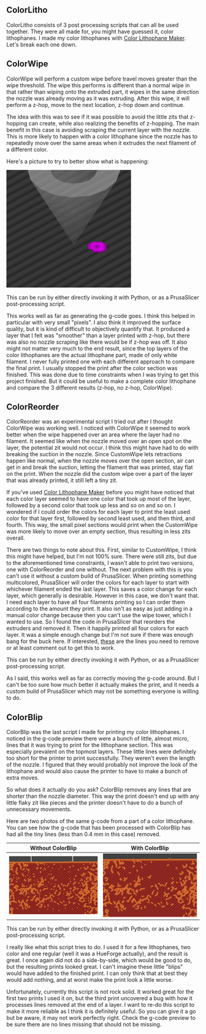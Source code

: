 ## ColorLitho

ColorLitho consists of 3 post processing scripts that can all be used together.
They were all made for, you might have guessed it, color lithophanes. I made my
color lithophanes with
[Color Lithophane Maker](https://lithophanemaker.com/Color%20Lithophane.html).
Let's break each one down.

## ColorWipe

ColorWipe will perform a custom wipe before travel moves greater than the wipe
threshold. The wipe this performs is different than a normal wipe in that rather
than wiping onto the extruded part, it wipes in the same direction the nozzle
was already moving as it was extruding. After this wipe, it will perform a
z-hop, move to the next location, z-hop down and continue.

The idea with this was to see if it was possible to avoid the little zits that
z-hopping can create, while also realizing the benefits of z-hopping. The main
benefit in this case is avoiding scraping the current layer with the nozzle.
This is more likely to happen with a color lithophane since the nozzle has to
repeatedly move over the same areas when it extrudes the next filament of a
different color.

Here's a picture to try to better show what is happening:

![ColorWipe in action in a g-code preview](readme_examples/color-wipe.gif)

This can be run by either directly invoking it with Python, or as a PrusaSlicer
post-processing script.

This works well as far as generating the g-code goes. I think this helped in
particular with very small "pixels". I also think it improved the surface
quality, but it is kind of difficult to objectively quantify that. It produced a
layer that I felt was "smoother" than a layer printed with z-hop, but there was
also no nozzle scraping like there would be if z-hop was off. It also might not
matter very much to the end result, since the top layers of the color
lithophanes are the actual lithophane part, made of only white filament. I never
fully printed one with each different approach to compare the final print. I
usually stopped the print after the color section was finished. This was done
due to time constraints when I was trying to get this project finished. But it
could be useful to make a complete color lithophane and compare the 3 different
results (z-hop, no z-hop, ColorWipe).

## ColorReorder

ColorReorder was an experimental script I tried out after I thought ColorWipe
was working well. I noticed with ColorWipe it seemed to work better when the
wipe happened over an area where the layer had no filament. It seemed like when
the nozzle moved over an open spot on the layer, the potential zit would not
occur. I think this might have had to do with breaking the suction in the
nozzle. Since CustomWipe lets retractions happen like normal, when the nozzle
moves over the open section, air can get in and break the suction, letting the
filament that was printed, stay flat on the print. When the nozzle did the
custom wipe over a part of the layer that was already printed, it still left a
tiny zit.

If you've used
[Color Lithophane Maker](https://lithophanemaker.com/Color%20Lithophane.html)
before you might have noticed that each color layer seemed to have one
color that took up most of the layer, followed by a second color that took up
less and so on and so on. I wondered if I could order the colors for each layer
to print the least used color for that layer first, followed by second least
used, and then third, and fourth. This way, the small pixel sections would print
when the CustomWipe was more likely to move over an empty section, thus
resulting in less zits overall.

There are two things to note about this. First, similar to CustomWipe, I think
this might have helped, but I'm not 100% sure. There were still zits, but due to
the aforementioned time constraints, I wasn't able to print two versions, one
with ColorReorder and one without. The next problem with this is you can't use
it without a custom build of PrusaSlicer. When printing something multicolored,
PrusaSlicer will order the colors for each layer to start with whichever
filament ended the last layer. This saves a color change for each layer, which
generally is desirable. However in this case, we don't want that. I need each
layer to have all four filaments printing so I can order them according to the
amount they print. It also isn't as easy as just adding in a manual color change
because then you can't use the wipe tower, which I wanted to use. So I found the
code in PrusaSlicer that reorders the extruders and removed it. Then it happily
printed all four colors for each layer. It was a simple enough change but I'm
not sure if there was enough bang for the buck here. If interested,
[these](https://github.com/prusa3d/PrusaSlicer/blob/97c3679a37e9ede812432e25a096e4906110d441/src/libslic3r/GCode/ToolOrdering.cpp#L357-L363)
are the lines you need to remove or at least comment out to get this to work.

This can be run by either directly invoking it with Python, or as a PrusaSlicer
post-processing script.

As I said, this works well as far as correctly moving the g-code around. But I
can't be too sure how much better it actually makes the print, and it needs a
custom build of PrusaSlicer which may not be something everyone is willing to
do.

## ColorBlip

ColorBlip was the last script I made for printing my color lithophanes. I
noticed in the g-code preview there were a bunch of little, almost micro, lines
that it was trying to print for the lithophane section. This was especially
prevalent on the topmost layers. These little lines were definitely too short
for the printer to print successfully. They weren't even the length of the
nozzle. I figured that they would probably not improve the look of the
lithophane and would also cause the printer to have to make a bunch of extra
moves.

So what does it actually do you ask? ColorBlip removes any lines that are
shorter than the nozzle diameter. This way the print doesn't end up with any
little flaky zit like pieces and the printer doesn't have to do a bunch of
unnecessary movements.

Here are two photos of the same g-code from a part of a color lithophane. You
can see how the g-code that has been processed with ColorBlip has had all the
tiny lines (less than 0.4 mm in this case) removed.

| Without ColorBlip | With ColorBlip |
|-------------------|----------------|
| ![G-code without ColorBlip](readme_examples/color-blip-without.png) | ![G-code with ColorBlip](readme_examples/color-blip-with.png) |

This can be run by either directly invoking it with Python, or as a PrusaSlicer
post-processing script.

I really like what this script tries to do. I used it for a few lithophanes,
two color and one regular (well it was a HueForge actually), and the result is
great. I once again did not do a side-by-side, which would be good to do, but
the resulting prints looked great. I can't imagine these little "blips" would
have added to the finished print. I can only think that at best they would add
nothing, and at worst make the print look a little worse.

Unfortunately, currently this script is not rock solid. It worked great for the
first two prints I used it on, but the third print uncovered a bug with how it
processes lines removed at the end of a layer. I want to re-do this script to
make it more reliable as I think it is definitely useful. So you can give it a
go but be aware, it may not work perfectly right. Check the g-code preview to be
sure there are no lines missing that should not be missing.
